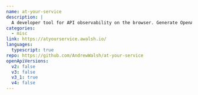 ```yaml
---
name: at-your-service
description: |
  A developer tool for API observability on the browser. Generate OpenAPI specifications and code from network traffic
categories:
  - misc
link: https://atyourservice.awalsh.io/
languages:
  typescript: true
repo: https://github.com/AndrewWalsh/at-your-service
openApiVersions:
  v2: false
  v3: false
  v3_1: true
  v4: false
---
```

